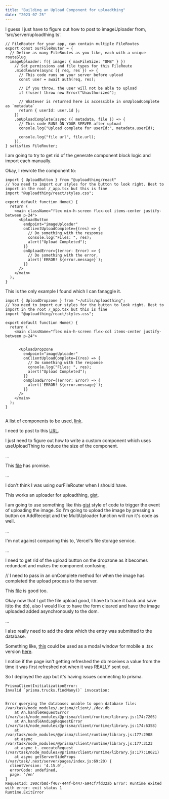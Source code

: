 ```yaml
---
title: "Building an Upload Component for uploadthing"
date: "2023-07-25"
---
```


I guess I just have to figure out how to post to imageUploader from, 'src/server/uploadthing.ts'.

```
// FileRouter for your app, can contain multiple FileRoutes
export const ourFileRouter = {
  // Define as many FileRoutes as you like, each with a unique routeSlug
  imageUploader: f({ image: { maxFileSize: "8MB" } })
    // Set permissions and file types for this FileRoute
    .middleware(async ({ req, res }) => {
      // This code runs on your server before upload
      const user = await auth(req, res);
 
      // If you throw, the user will not be able to upload
      if (!user) throw new Error("Unauthorized");
 
      // Whatever is returned here is accessible in onUploadComplete as `metadata`
      return { userId: user.id };
    })
    .onUploadComplete(async ({ metadata, file }) => {
      // This code RUNS ON YOUR SERVER after upload
      console.log("Upload complete for userId:", metadata.userId);
 
      console.log("file url", file.url);
    }),
} satisfies FileRouter;
```

I am going to try to get rid of the generate component block logic and import each manually.

Okay, I rewrote the component to:

```
import { UploadButton } from "@uploadthing/react"
// You need to import our styles for the button to look right. Best to import in the root /_app.tsx but this is fine
import "@uploadthing/react/styles.css";
 
export default function Home() {
  return (
    <main className="flex min-h-screen flex-col items-center justify-between p-24">
      <UploadButton
        endpoint="imageUploader"
        onClientUploadComplete={(res) => {
          // Do something with the response
          console.log("Files: ", res);
          alert("Upload Completed");
        }}
        onUploadError={(error: Error) => {
          // Do something with the error.
          alert(`ERROR! ${error.message}`);
        }}
      />
    </main>
  );
}
```

This is the only example I found which I can fanaggle it.

```
import { UploadDropzone } from "~/utils/uploadthing";
// You need to import our styles for the button to look right. Best to import in the root /_app.tsx but this is fine
import "@uploadthing/react/styles.css";

export default function Home() {
  return (
    <main className="flex min-h-screen flex-col items-center justify-between p-24">


      <UploadDropzone
        endpoint="imageUploader"
        onClientUploadComplete={(res) => {
          // Do something with the response
          console.log("Files: ", res);
          alert("Upload Completed");
        }}
        onUploadError={(error: Error) => {
          alert(`ERROR! ${error.message}`);
        }}
      />
    </main>
  );
}


```

A list of components to be used, [link](https://github.com/pingdotgg/uploadthing/blob/11c5ab317203c5e13253bd90c6d57075feaed06f/packages/react/src/component.tsx).

I need to post to this [URL](http://localhost:3000/api/uploadthing?actionType=upload&slug=imageUploader).

I just need to figure out how to write a custom component which uses useUploadThing to reduce the size of the component.

...

This [file](https://github.com/miljan-code/modern-blog/blob/8b235faf1737f2f4c0decdbb203df6d7a09886d7/components/upload-dropzone.tsx#L20) has promise.

...

I don't think I was using ourFileRouter when I should have.

This works an uploader for uploadthing, [gist](https://gist.github.com/MonteLogic/9a1b143bea8ff6c6955fd4684f0a038d).

I am going to use something like this [gist](https://gist.github.com/MonteLogic/acf87a4652156ef6f7701e6ca51edd40) style of code to trigger the event of uploading the image. So I'm going to upload the image by pressing a button on AddReceipt and the MultiUploader function will run it's code as well.

...

I'm not against comparing this to, Vercel's file storage service.

...

I need to get rid of the upload button on the dropzone as it becomes redundant and makes the component confusing.

// I need to pass in an onComplete method for when the image has completed the upload process to the server.

This [file](https://github.com/hayato94087/next-uploadthing-sample/blob/main/src/app/customUploadButtonSample.tsx) is good too.

Okay now that I got the file upload good, I have to trace it back and save it(to the db), also I would like to have the form cleared and have the image uploaded added asynchronously to the dom.

...

I also really need to add the date which the entry was submitted to the database.

Something like, [this](https://codesandbox.io/s/quirky-tharp-or0qip?file=/src/App.js) could be used as a modal window for mobile a .tsx version [here](https://github.com/emilkowalski/vaul/tree/main).

I notice if the page isn't getting refreshed the db receives a value from the time it was first refreshed not when it was REALLY sent out.

So I deployed the app but it's having issues connecting to prisma.

```
PrismaClientInitializationError: 
Invalid `prisma.trucks.findMany()` invocation:


Error querying the database: unable to open database file: /var/task/node_modules/.prisma/client/./dev.db
    at An.handleRequestError (/var/task/node_modules/@prisma/client/runtime/library.js:174:7205)
    at An.handleAndLogRequestError (/var/task/node_modules/@prisma/client/runtime/library.js:174:6358)
    at /var/task/node_modules/@prisma/client/runtime/library.js:177:2908
    at async /var/task/node_modules/@prisma/client/runtime/library.js:177:3123
    at async t._executeRequest (/var/task/node_modules/@prisma/client/runtime/library.js:177:10621)
    at async getServerSideProps (/var/task/.next/server/pages/index.js:69:20) {
  clientVersion: '4.15.0',
  errorCode: undefined,
  page: '/en'
}
RequestId: 390c7b8d-f467-444f-b447-a94cf7fd32ab Error: Runtime exited with error: exit status 1
Runtime.ExitError
```
